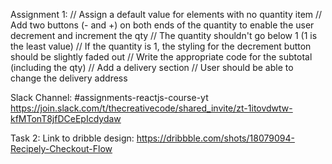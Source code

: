 Assignment 1:
// Assign a default value for elements with no quantity item
// Add two buttons (- and +) on both ends of the quantity to enable the user decrement and increment the qty
// The quantity shouldn't go below 1 (1 is the least value)
// If the quantity is 1, the styling for the decrement button should be slightly faded out
// Write the appropriate code for the subtotal (including the qty)
// Add a delivery section
// User should be able to change the delivery address

Slack Channel:
#assignments-reactjs-course-yt
https://join.slack.com/t/thecreativecode/shared_invite/zt-1itovdwtw-kfMTonT8jfDCeEpIcdydaw

Task 2:
Link to dribble design: https://dribbble.com/shots/18079094-Recipely-Checkout-Flow
